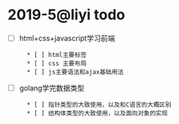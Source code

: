 # 2019-5@liyi todo

- [ ] html+css+javascript学习前端

        * [ ] html主要标签
        * [ ] css 主要布局
        * [ ] js主要语法和ajax基础用法

- [ ] golang学完数据类型

        * [ ] 指针类型的大致使用，以及和C语言的大概区别
        * [ ] 结构体类型的大致使用，以及面向对象的实现
